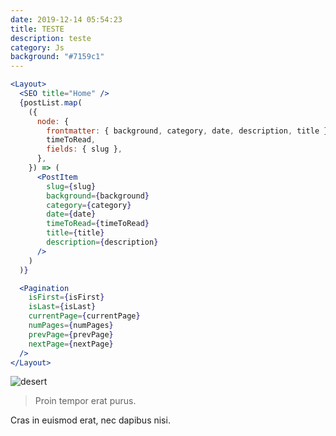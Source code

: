 ```yaml
---
date: 2019-12-14 05:54:23
title: TESTE
description: teste
category: Js
background: "#7159c1"
---
```


```jsx
<Layout>
  <SEO title="Home" />
  {postList.map(
    ({
      node: {
        frontmatter: { background, category, date, description, title },
        timeToRead,
        fields: { slug },
      },
    }) => (
      <PostItem
        slug={slug}
        background={background}
        category={category}
        date={date}
        timeToRead={timeToRead}
        title={title}
        description={description}
      />
    )
  )}

  <Pagination
    isFirst={isFirst}
    isLast={isLast}
    currentPage={currentPage}
    numPages={numPages}
    prevPage={prevPage}
    nextPage={nextPage}
  />
</Layout>
```

![desert](/assets/img/desert.jpg)

> Proin tempor erat purus.

Cras in euismod erat, nec dapibus nisi.
